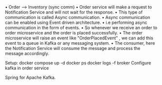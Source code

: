 • Order --> Inventory (sync comm)
• Order service will make a request to Notification Service and will not wait for the response.
• This type of communication is called Async communication.
• Async communication can be enabled using Event driven architecture.
• i.e performing async communication in the form of events.
• So whenever we receive an order to order microservice and the order is placed successfully.
• The order microservice will raise an event like "OrderPlacedEvent" , we can add this event to a queue in Kafka or any messaging system.
• The consumer, here the Notification Service will consume the message and process the message accordingly.

Setup:
docker compose up -d
docker ps
docker logs -f broker
Configure kafka in order service

Spring for Apache Kafka.

	
